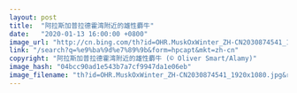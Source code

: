 ```yaml
---
layout: post
title:  "阿拉斯加普拉德霍湾附近的雄性麝牛"
date:   "2020-01-13 16:00:00 +0800"
image_url: "http://cn.bing.com/th?id=OHR.MuskOxWinter_ZH-CN2030874541_1920x1080.jpg&rf=LaDigue_1920x1080.jpg&pid=hp"
link: "/search?q=%e9%ba%9d%e7%89%9b&form=hpcapt&mkt=zh-cn"
copyright: "阿拉斯加普拉德霍湾附近的雄性麝牛 (© Oliver Smart/Alamy)"
image_hash: "04bcc90ad1e543b7a7cf9947da1e06eb"
image_filename: "th?id=OHR.MuskOxWinter_ZH-CN2030874541_1920x1080.jpg&rf=LaDigue_1920x1080.jpg&pid=hp"
---
```

